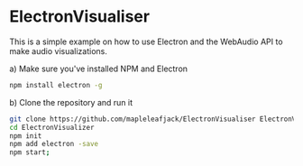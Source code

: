 # ElectronVisualiser


This is a simple example on how to use Electron and the WebAudio API to make audio visualizations.

a) Make sure you've installed NPM and Electron
```bash
npm install electron -g
```

b) Clone the repository and run it
```bash
git clone https://github.com/mapleleafjack/ElectronVisualiser ElectronVisualizer
cd ElectronVisualizer
npm init
npm add electron -save
npm start;
```
